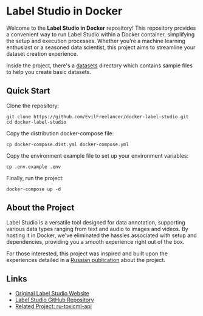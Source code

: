 # Label Studio in Docker

Welcome to the **Label Studio in Docker** repository! This repository
provides a convenient way to run Label Studio within a Docker
container, simplifying the setup and execution processes. Whether
you're a machine learning enthusiast or a seasoned data scientist,
this project aims to streamline your dataset creation experience.

Inside the project, there's a [datasets](./datasets) directory
which contains sample files to help you create basic datasets.

## Quick Start

Clone the repository:

```shell
git clone https://github.com/EvilFreelancer/docker-label-studio.git
cd docker-label-studio
```

Copy the distribution docker-compose file:

```shell
cp docker-compose.dist.yml docker-compose.yml
```

Copy the environment example file to set up your environment variables:

```shell
cp .env.example .env
```

Finally, run the project:

```shell
docker-compose up -d
```

## About the Project

Label Studio is a versatile tool designed for data annotation,
supporting various data types ranging from text and audio to
images and videos. By hosting it in Docker, we've eliminated
the hassles associated with setup and dependencies, providing
you a smooth experience right out of the box.

For those interested, this project was inspired and built upon
the experiences detailed in a
[Russian publication](https://dzen.ru/a/ZQLV97l1HHUtnmVh) about
the project.

## Links

* [Original Label Studio Website](https://labelstud.io/)
* [Label Studio GitHub Repository](https://github.com/HumanSignal/label-studio)
* [Related Project: ru-toxicml-api](https://github.com/EvilFreelancer/ru-toxicml-api)
